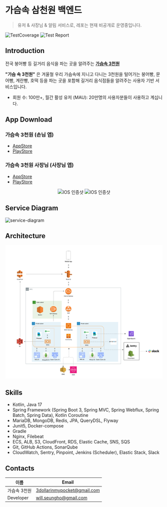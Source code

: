 # 가슴속 삼천원 백엔드

> 유저 & 사장님 & 알림 서비스로, 레포는 현재 비공개로 운영중입니다.

![TestCoverage](https://gist.githubusercontent.com/seungh0/4f98543dcd97323edfbf8763930c5c1f/raw/coverage.svg)
![Test Report](https://gist.githubusercontent.com/seungh0/4f98543dcd97323edfbf8763930c5c1f/raw/badge.svg)

## Introduction

전국 붕어빵 등 길거리 음식을 파는 곳을 알려주는 [**가슴속 3천원**](https://intro.threedollars.co.kr/)

**"가슴 속 3천원"** 은 겨울철 우리 가슴속에 지니고 다니는 3천원을 털어가는 붕어빵, 문어빵, 계란빵, 호떡 등을 파는 곳을 포함해 길거리 음식점들을 알려주는 사용자 기반 서비스입니다.

- 회원 수: 100만+, 월간 활성 유저 (MAU): 20만명의 사용자분들이 사용하고 계십니다.

## App Download

### 가슴속 3천원 (손님 앱)

- [AppStore](https://apps.apple.com/kr/app/%EA%B0%80%EC%8A%B4%EC%86%8D3%EC%B2%9C%EC%9B%90-%EB%82%98%EC%99%80-%EA%B0%80%EA%B9%8C%EC%9A%B4-%EB%B6%95%EC%96%B4%EB%B9%B5/id1496099467)
- [PlayStore](https://play.google.com/store/apps/details?id=com.zion830.threedollars)

### 가슴속 3천원 사장님 (사장님 앱)

- [AppStore](https://apps.apple.com/kr/app/%EA%B0%80%EC%8A%B4%EC%86%8D-3%EC%B2%9C%EC%9B%90-%EC%82%AC%EC%9E%A5%EB%8B%98/id1639708958)
- [PlayStore](https://play.google.com/store/apps/details?id=app.threedollars.manager)

<p align="center">
    <img src="https://user-images.githubusercontent.com/7058293/110067262-b179c700-7db6-11eb-8451-223956dca69d.jpg" width="40%" alt="IOS 인증샷"/>
    <img src="docs/appstore.png" width="40%" alt="IOS 인증샷">
</p>

## Service Diagram

![service-diagram](https://github.com/3dollar-in-my-pocket/3dollars-in-my-pocket-backend-intro/assets/48153675/6b45c113-af57-4216-b377-b0976f17c346)

## Architecture

![img.png](docs/3dollars-architecture-20240127-1.png)

## Skills

- Kotlin, Java 17
- Spring Framework (Spring Boot 3, Spring MVC, Spring Webflux, Spring Batch, Spring Data), Kotlin
  Coroutine
- MariaDB, MongoDB, Redis, JPA, QueryDSL, Flyway
- Junit5, Docker-compose
- Gradle
- Nginx, Filebeat
- ECS, ALB, S3, CloudFront, RDS, Elastic Cache, SNS, SQS
- Git, GitHub Actions, SonarQube
- CloudWatch, Sentry, Pinpoint, Jenkins (Scheduler), Elastic Stack, Slack

## Contacts

| 이름        | Email                       |
|-----------|-----------------------------|
| 가슴속 3천원   | 3dollarinmypocket@gmail.com |
| Developer | will.seungho@gmail.com      |
